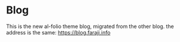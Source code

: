 # Blog

This is the new al-folio theme blog, migrated from the other blog.
the address is the same: https://blog.faraji.info

